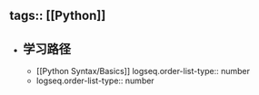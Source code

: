 tags:: [[Python]]
---

- ## 学习路径
	- [[Python Syntax/Basics]]
	  logseq.order-list-type:: number
	- logseq.order-list-type:: number